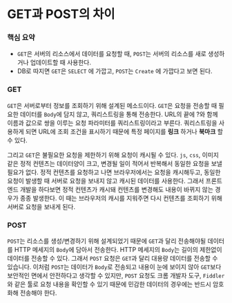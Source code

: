 # GET과 POST의 차이
### 핵심 요약
- `GET`은 서버의 리소스에서 데이터를 요청할 때, `POST`는 서버의 리소스를 새로 생성하거나 업데이트할 때 사용한다.  
- DB로 따지면 `GET`은 `SELECT` 에 가깝고, `POST`는 `Create` 에 가깝다고 보면 된다.

### GET
`GET`은 서버로부터 정보를 조회하기 위해 설계된 메소드이다.
`GET`은 요청을 전송할 때 필요한 데이터를 `Body`에 담지 않고, 쿼리스트링을 통해 전송한다. URL의 끝에 ?와 함께 이름과 값으로 쌍을 이루는 요청 파라미터를 쿼리스트링이라고 부른다. 쿼리스트링을 사용하게 되면 URL에 조회 조건을 표시하기 때문에 특정 페이지를 __링크__ 하거나 __북마크__ 할 수 있다.

그리고 `GET`은 불필요한 요청을 제한하기 위해 요청이 캐시될 수 있다. `js`, `css`, 이미지 같은 정적 컨텐츠는 데이터양이 크고, 변경될 일이 적어서 반복해서 동일한 요청을 보낼 필요가 없다. 정적 컨텐츠를 요청하고 나면 브라우저에서는 요청을 캐시해두고, 동일한 요청이 발생할 때 서버로 요청을 보내지 않고 캐시된 데이터를 사용한다. 그래서 프론트엔드 개발을 하다보면 정적 컨텐츠가 캐시돼 컨텐츠를 변경해도 내용이 바뀌지 않는 경우가 종종 발생한다. 이 때는 브라우저의 캐시를 지워주면 다시 컨텐츠를 조회하기 위해 서버로 요청을 보내게 된다.

### POST
`POST`는 리소스를 생성/변경하기 위해 설계되었기 때문에 `GET`과 달리 전송해야될 데이터를 HTTP 메세지의 `Body`에 담아서 전송한다. HTTP 메세지의 `Body`는 길이의 제한없이 데이터를 전송할 수 있다. 그래서 `POST` 요청은 `GET`과 달리 대용량 데이터를 전송할 수 있습니다. 이처럼 `POST`는 데이터가 `Body`로 전송되고 내용이 눈에 보이지 않아 `GET`보다 보안적인 면에서 안전하다고 생각할 수 있지만, `POST` 요청도 크롬 개발자 도구, `Fiddler`와 같은 툴로 요청 내용을 확인할 수 있기 때문에 민감한 데이터의 경우에는 반드시 암호화해 전송해야 한다.
